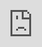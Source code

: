 ```yaml
---
title: Reference documentation for Magic and Hyperlambda
description: This section contains the reference documentation for Magic and Hyperlambda, and documents all plugins, Hyperlambda the programming language, and every single component in Magic.
---
```


# Magic and Hyperlambda structure

Aista Magic Cloud is not one project, it's more than 40 projects in fact. Each project encapsulates
some part of Hyperlambda, such as sending emails, parsing XML or JSON, etc. The core projects, or
the most _"important"_ projects if you wish, are the following.

* [magic.node](/documentation/magic.node/) - Nodes, lambda, Hyperlambda and Expressions
* [magic.signals](/documentation/magic.signals/) - Magic's Super Signals implementation or Active Events if you wish
* [magic.endpoint](/documentation/magic.endpoint/) - Endpoint resolving in Magic
* [magic.data.common](/documentation/magic.data.common/) - Commonalities for data adapters in Magic
* [magic.library](/documentation/magic.library/) - A single project wrapping everything together
* [magic.deploy](/documentation/magic.deploy/) - Deploying Magic to your VPS using Docker
* [magic.clone](/documentation/magic.clone/) - Cloning Magic and its entire codebase

The following are the _"plugins"_ projects for Magic and Hyperlambda, typically implementing one or more
slots each, whom in its combined results becomes the programming language called Hyperlambda. These are the parts
that allows you to interact with your database, apply authentication and authorization requirements for your
endpoints, etc.

* [magic.lambda](/documentation/magic.lambda/) - The Hyperlambda DSL, and its primary keywords
* [magic.lambda.math](/documentation/magic.lambda.math/) - Math operations from Hyperlambda
* [magic.lambda.http](/documentation/magic.lambda.http/) - Invoking HTTP endpoints from Hyperlambda
* [magic.lambda.csv](/documentation/magic.lambda.csv/) - Parsing and creating CSV from Hyperlambda
* [magic.lambda.json](/documentation/magic.lambda.json/) - Parsing and creating JSON and YAML from Hyperlambda
* [magic.lambda.html](/documentation/magic.lambda.html/) - Parsing and creating HTML and Markdown from Hyperlambda
* [magic.lambda.xml](/documentation/magic.lambda.xml/) - Parsing and creating XML from Hyperlambda
* [magic.lambda.mail](/documentation/magic.lambda.mail/) - Sending and retrieving emails from Hyperlambda
* [magic.lambda.mime](/documentation/magic.lambda.mime/) - Parsing MIME messages in Hyperlambda
* [magic.lambda.auth](/documentation/magic.lambda.auth/) - Authentication and authorisation in Hyperlambda
* [magic.lambda.dates](/documentation/magic.lambda.dates/) - Manipulating DateTime objects from Hyperlambda
* [magic.lambda.slots](/documentation/magic.lambda.slots/) - Creating your own dynamic slots or functions
* [magic.lambda.mysql](/documentation/magic.lambda.mysql/) - Accessing your MySQL server from Hyperlambda
* [magic.lambda.pgsql](/documentation/magic.lambda.pgsql/) - Accessing your PostgreSQL server from Hyperlambda
* [magic.lambda.mssql](/documentation/magic.lambda.mssql/) - Accessing your MS SQL Server from Hyperlambda
* [magic.lambda.sqlite](/documentation/magic.lambda.sqlite/) - Accessing your SQLite database from Hyperlambda
* [magic.lambda.odbc](/documentation/magic.lambda.odbc/) - Accessing an ODBC connection from Hyperlambda
* [magic.lambda.image](/documentation/magic.lambda.image/) - Image library, allowing you to manipulate images
* [magic.lambda.crypto](/documentation/magic.lambda.crypto/) - Cryptography helpers for Hyperlambda
* [magic.lambda.guid](/documentation/magic.lambda.guid/) - Creating a guid from Hyperlambda
* [magic.lambda.config](/documentation/magic.lambda.config/) - Accessing configuration values from Hyperlambda
* [magic.lambda.logging](/documentation/magic.lambda.logging/) - Logging from Hyperlambda
* [magic.lambda.caching](/documentation/magic.lambda.caching/) - Caching from Hyperlambda
* [magic.lambda.strings](/documentation/magic.lambda.strings/) - Manipulate strings in Hyperlambda
* [magic.lambda.scheduler](/documentation/magic.lambda.scheduler/) - Create scheduled tasks and workflows from Hyperlambda
* [magic.lambda.validators](/documentation/magic.lambda.validators/) - Validate input in Hyperlambda
* [magic.lambda.hyperlambda](/documentation/magic.lambda.hyperlambda/) - Parsing and creating Hyperlambda
* [magic.lambda.sockets](/documentation/magic.lambda.sockets/) - Web socket support for Magic using SignalR
* [magic.lambda.threading](/documentation/magic.lambda.threading/) - Thread support for Magic and Hyperlambda
* [magic.lambda.pdf](/documentation/magic.lambda.pdf/) - PDF support for Magic and Hyperlambda
* [magic.lambda.openai](/documentation/magic.lambda.openai/) - OpenAI specific slots

In addition to the above projects, Magic also contains [middleware](/documentation/magic/), which is the
dashboard components, and the Hyperlambda endpoints we provide out of the box. On Aista's YouTube channel you will also
find several playlists, that guides you through the entire platform.

<div class="video">
<iframe width="560" height="315" style="position:absolute; top:0; left:0; width:100%; height:100%;" src="https://www.youtube.com/embed/videoseries?list=PLgyI389Eb9HNlhKpF9EHXO7D1EE7_dklg" frameborder="0" allow="accelerometer; autoplay; encrypted-media; gyroscope; picture-in-picture" allowfullscreen></iframe>
</div>

## Support

If you have a support request of private nature, you can send us an email
at [info@aista.com](mailto:info@aista.com). If you want to submit a feature request or a bug report,
you can do this at [github.com/polterguy/magic/issues](https://github.com/polterguy/magic/issues).
We would also love to discuss Magic with you
at [github.com/polterguy/magic/discussions](https://github.com/polterguy/magic/discussions)

## Quality

Each projects in Aista Magic Cloud is statically analysed for code issues using SonarCloud. This ensures
high quality code, and helps us stabilise the platform as a whole. Each time we create a new release, we
verify the build status of each project in the platform, ensuring we don't accidentally implement bugs,
somehow breaking the platform. This process includes running unit tests automatically as we push code
towards Magic's GitHub repository, analysing the code to verify it's not unnecessary complex, and make sure
the code is DRY, implying it does not repeat itself and follows all best practices.

<table>
   <tr>
      <th>Source</th>
      <th>Build</th>
      <th>Quality</th>
      <th>LOC</th>
   </tr>
   <tr>
      <td><a href="https://github.com/polterguy/magic.node">magic.node</a></td>
      <td><img alt="Build badge" src="https://github.com/polterguy/magic.node/actions/workflows/build.yaml/badge.svg"></td>
      <td><img alt="Quality gate" src="https://sonarcloud.io/api/project_badges/measure?project=polterguy_magic.node&metric=alert_status"></td>
      <td><img alt="Lines of code" src="https://sonarcloud.io/api/project_badges/measure?project=polterguy_magic.node&metric=ncloc"></td>
   </tr>
   <tr>
      <td><a href="https://github.com/polterguy/magic.signals">magic.signals</a></td>
      <td><img alt="Build badge" src="https://github.com/polterguy/magic.signals/actions/workflows/build.yaml/badge.svg"></td>
      <td><img alt="Quality gate" src="https://sonarcloud.io/api/project_badges/measure?project=polterguy_magic.signals&metric=alert_status"></td>
      <td><img alt="Lines of code" src="https://sonarcloud.io/api/project_badges/measure?project=polterguy_magic.signals&metric=ncloc"></td>
   </tr>
   <tr>
      <td><a href="https://github.com/polterguy/magic.endpoint">magic.endpoint</a></td>
      <td><img alt="Build badge" src="https://github.com/polterguy/magic.endpoint/actions/workflows/build.yaml/badge.svg"></td>
      <td><img alt="Quality gate" src="https://sonarcloud.io/api/project_badges/measure?project=polterguy_magic.endpoint&metric=alert_status"></td>
      <td><img alt="Lines of code" src="https://sonarcloud.io/api/project_badges/measure?project=polterguy_magic.endpoint&metric=ncloc"></td>
   </tr>
   <tr>
      <td><a href="https://github.com/polterguy/magic.lambda">magic.lambda</a></td>
      <td><img alt="Build badge" src="https://github.com/polterguy/magic.lambda/actions/workflows/build.yaml/badge.svg"></td>
      <td><img alt="Quality gate" src="https://sonarcloud.io/api/project_badges/measure?project=polterguy_magic.lambda&metric=alert_status"></td>
      <td><img alt="Lines of code" src="https://sonarcloud.io/api/project_badges/measure?project=polterguy_magic.lambda&metric=ncloc"></td>
   </tr>
   <tr>
      <td><a href="https://github.com/polterguy/magic.library">magic.library</a></td>
      <td><img alt="Build badge" src="https://github.com/polterguy/magic.library/actions/workflows/build.yaml/badge.svg"></td>
      <td><img alt="Quality gate" src="https://sonarcloud.io/api/project_badges/measure?project=polterguy_magic.library&metric=alert_status"></td>
      <td><img alt="Lines of code" src="https://sonarcloud.io/api/project_badges/measure?project=polterguy_magic.library&metric=ncloc"></td>
   </tr>
   <tr>
      <td><a href="https://github.com/polterguy/magic.data.common">magic.data.common</a></td>
      <td><img alt="Build badge" src="https://github.com/polterguy/magic.data.common/actions/workflows/build.yaml/badge.svg"></td>
      <td><img alt="Quality gate" src="https://sonarcloud.io/api/project_badges/measure?project=polterguy_magic.data.common&metric=alert_status"></td>
      <td><img alt="Lines of code" src="https://sonarcloud.io/api/project_badges/measure?project=polterguy_magic.data.common&metric=ncloc"></td>
   </tr>
   <tr>
      <td><a href="https://github.com/polterguy/magic.data.cql">magic.data.cql</a></td>
      <td><img alt="Build badge" src="https://github.com/polterguy/magic.data.cql/actions/workflows/build.yaml/badge.svg"></td>
      <td><img alt="Quality gate" src="https://sonarcloud.io/api/project_badges/measure?project=polterguy_magic.data.cql&metric=alert_status"></td>
      <td><img alt="Lines of code" src="https://sonarcloud.io/api/project_badges/measure?project=polterguy_magic.data.cql&metric=ncloc"></td>
   </tr>
   <tr>
      <td><a href="https://github.com/polterguy/magic.lambda.mysql">magic.lambda.mysql</a></td>
      <td><img alt="Build badge" src="https://github.com/polterguy/magic.lambda.mysql/actions/workflows/build.yaml/badge.svg"></td>
      <td><img alt="Quality gate" src="https://sonarcloud.io/api/project_badges/measure?project=polterguy_magic.lambda.mysql&metric=alert_status"></td>
      <td><img alt="Lines of code" src="https://sonarcloud.io/api/project_badges/measure?project=polterguy_magic.lambda.mysql&metric=ncloc"></td>
   </tr>
   <tr>
      <td><a href="https://github.com/polterguy/magic.lambda.pgsql">magic.lambda.pgsql</a></td>
      <td><img alt="Build badge" src="https://github.com/polterguy/magic.lambda.pgsql/actions/workflows/build.yaml/badge.svg"></td>
      <td><img alt="Quality gate" src="https://sonarcloud.io/api/project_badges/measure?project=polterguy_magic.lambda.pgsql&metric=alert_status"></td>
      <td><img alt="Lines of code" src="https://sonarcloud.io/api/project_badges/measure?project=polterguy_magic.lambda.pgsql&metric=ncloc"></td>
   </tr>
   <tr>
      <td><a href="https://github.com/polterguy/magic.lambda.mssql">magic.lambda.mssql</a></td>
      <td><img alt="Build badge" src="https://github.com/polterguy/magic.lambda.mssql/actions/workflows/build.yaml/badge.svg"></td>
      <td><img alt="Quality gate" src="https://sonarcloud.io/api/project_badges/measure?project=polterguy_magic.lambda.mssql&metric=alert_status"></td>
      <td><img alt="Lines of code" src="https://sonarcloud.io/api/project_badges/measure?project=polterguy_magic.lambda.mssql&metric=ncloc"></td>
   </tr>
   <tr>
      <td><a href="https://github.com/polterguy/magic.lambda.odbc">magic.lambda.odbc</a></td>
      <td><img alt="Build badge" src="https://github.com/polterguy/magic.lambda.odbc/actions/workflows/build.yaml/badge.svg"></td>
      <td><img alt="Quality gate" src="https://sonarcloud.io/api/project_badges/measure?project=polterguy_magic.lambda.odbc&metric=alert_status"></td>
      <td><img alt="Lines of code" src="https://sonarcloud.io/api/project_badges/measure?project=polterguy_magic.lambda.odbc&metric=ncloc"></td>
   </tr>
   <tr>
      <td><a href="https://github.com/polterguy/magic.lambda.http">magic.lambda.http</a></td>
      <td><img alt="Build badge" src="https://github.com/polterguy/magic.lambda.http/actions/workflows/build.yaml/badge.svg"></td>
      <td><img alt="Quality gate" src="https://sonarcloud.io/api/project_badges/measure?project=polterguy_magic.lambda.http&metric=alert_status"></td>
      <td><img alt="Lines of code" src="https://sonarcloud.io/api/project_badges/measure?project=polterguy_magic.lambda.http&metric=ncloc"></td>
   </tr>
   <tr>
      <td><a href="https://github.com/polterguy/magic.lambda.hyperlambda">magic.lambda.hyperlambda</a></td>
      <td><img alt="Build badge" src="https://github.com/polterguy/magic.lambda.hyperlambda/actions/workflows/build.yaml/badge.svg"></td>
      <td><img alt="Quality gate" src="https://sonarcloud.io/api/project_badges/measure?project=polterguy_magic.lambda.hyperlambda&metric=alert_status"></td>
      <td><img alt="Lines of code" src="https://sonarcloud.io/api/project_badges/measure?project=polterguy_magic.lambda.hyperlambda&metric=ncloc"></td>
   </tr>
   <tr>
      <td><a href="https://github.com/polterguy/magic.lambda.io">magic.lambda.io</a></td>
      <td><img alt="Build badge" src="https://github.com/polterguy/magic.lambda.io/actions/workflows/build.yaml/badge.svg"></td>
      <td><img alt="Quality gate" src="https://sonarcloud.io/api/project_badges/measure?project=polterguy_magic.lambda.io&metric=alert_status"></td>
      <td><img alt="Lines of code" src="https://sonarcloud.io/api/project_badges/measure?project=polterguy_magic.lambda.io&metric=ncloc"></td>
   </tr>
   <tr>
      <td><a href="https://github.com/polterguy/magic.lambda.math">magic.lambda.math</a></td>
      <td><img alt="Build badge" src="https://github.com/polterguy/magic.lambda.math/actions/workflows/build.yaml/badge.svg"></td>
      <td><img alt="Quality gate" src="https://sonarcloud.io/api/project_badges/measure?project=polterguy_magic.lambda.mail&metric=alert_status"></td>
      <td><img alt="Lines of code" src="https://sonarcloud.io/api/project_badges/measure?project=polterguy_magic.lambda.math&metric=ncloc"></td>
   </tr>
   <tr>
      <td><a href="https://github.com/polterguy/magic.lambda.strings">magic.lambda.strings</a></td>
      <td><img alt="Build badge" src="https://github.com/polterguy/magic.lambda.strings/actions/workflows/build.yaml/badge.svg"></td>
      <td><img alt="Quality gate" src="https://sonarcloud.io/api/project_badges/measure?project=polterguy_magic.lambda.strings&metric=alert_status"></td>
      <td><img alt="Lines of code" src="https://sonarcloud.io/api/project_badges/measure?project=polterguy_magic.lambda.strings&metric=ncloc"></td>
   </tr>
   <tr>
      <td><a href="https://github.com/polterguy/magic.lambda.validators">magic.lambda.validators</a></td>
      <td><img alt="Build badge" src="https://github.com/polterguy/magic.lambda.validators/actions/workflows/build.yaml/badge.svg"></td>
      <td><img alt="Quality gate" src="https://sonarcloud.io/api/project_badges/measure?project=polterguy_magic.lambda.validators&metric=alert_status"></td>
      <td><img alt="Lines of code" src="https://sonarcloud.io/api/project_badges/measure?project=polterguy_magic.lambda.validators&metric=ncloc"></td>
   </tr>
   <tr>
      <td><a href="https://github.com/polterguy/magic.lambda.auth">magic.lambda.auth</a></td>
      <td><img alt="Build badge" src="https://github.com/polterguy/magic.lambda.auth/actions/workflows/build.yaml/badge.svg"></td>
      <td><img alt="Quality gate" src="https://sonarcloud.io/api/project_badges/measure?project=polterguy_magic.lambda.auth&metric=alert_status"></td>
      <td><img alt="Lines of code" src="https://sonarcloud.io/api/project_badges/measure?project=polterguy_magic.lambda.auth&metric=ncloc"></td>
   </tr>
   <tr>
      <td><a href="https://github.com/polterguy/magic.lambda.slots">magic.lambda.slots</a></td>
      <td><img alt="Build badge" src="https://github.com/polterguy/magic.lambda.slots/actions/workflows/build.yaml/badge.svg"></td>
      <td><img alt="Quality gate" src="https://sonarcloud.io/api/project_badges/measure?project=polterguy_magic.lambda.slots&metric=alert_status"></td>
      <td><img alt="Lines of code" src="https://sonarcloud.io/api/project_badges/measure?project=polterguy_magic.lambda.slots&metric=ncloc"></td>
   </tr>
   <tr>
      <td><a href="https://github.com/polterguy/magic.lambda.sockets">magic.lambda.sockets</a></td>
      <td><img alt="Build badge" src="https://github.com/polterguy/magic.lambda.sockets/actions/workflows/build.yaml/badge.svg"></td>
      <td><img alt="Quality gate" src="https://sonarcloud.io/api/project_badges/measure?project=polterguy_magic.lambda.sockets&metric=alert_status"></td>
      <td><img alt="Lines of code" src="https://sonarcloud.io/api/project_badges/measure?project=polterguy_magic.lambda.sockets&metric=ncloc"></td>
   </tr>
   <tr>
      <td><a href="https://github.com/polterguy/magic.lambda.caching">magic.lambda.caching</a></td>
      <td><img alt="Build badge" src="https://github.com/polterguy/magic.lambda.caching/actions/workflows/build.yaml/badge.svg"></td>
      <td><img alt="Quality gate" src="https://sonarcloud.io/api/project_badges/measure?project=polterguy_magic.lambda.caching&metric=alert_status"></td>
      <td><img alt="Lines of code" src="https://sonarcloud.io/api/project_badges/measure?project=polterguy_magic.lambda.caching&metric=ncloc"></td>
   </tr>
   <tr>
      <td><a href="https://github.com/polterguy/magic.lambda.config">magic.lambda.config</a></td>
      <td><img alt="Build badge" src="https://github.com/polterguy/magic.lambda.config/actions/workflows/build.yaml/badge.svg"></td>
      <td><img alt="Quality gate" src="https://sonarcloud.io/api/project_badges/measure?project=polterguy_magic.lambda.config&metric=alert_status"></td>
      <td><img alt="Lines of code" src="https://sonarcloud.io/api/project_badges/measure?project=polterguy_magic.lambda.config&metric=ncloc"></td>
   </tr>
   <tr>
      <td><a href="https://github.com/polterguy/magic.lambda.crypto">magic.lambda.crypto</a></td>
      <td><img alt="Build badge" src="https://github.com/polterguy/magic.lambda.crypto/actions/workflows/build.yaml/badge.svg"></td>
      <td><img alt="Quality gate" src="https://sonarcloud.io/api/project_badges/measure?project=polterguy_magic.lambda.crypto&metric=alert_status"></td>
      <td><img alt="Lines of code" src="https://sonarcloud.io/api/project_badges/measure?project=polterguy_magic.lambda.crypto&metric=ncloc"></td>
   </tr>
   <tr>
      <td><a href="https://github.com/polterguy/magic.lambda.csv">magic.lambda.csv</a></td>
      <td><img alt="Build badge" src="https://github.com/polterguy/magic.lambda.csv/actions/workflows/build.yaml/badge.svg"></td>
      <td><img alt="Quality gate" src="https://sonarcloud.io/api/project_badges/measure?project=polterguy_magic.lambda.csv&metric=alert_status"></td>
      <td><img alt="Lines of code" src="https://sonarcloud.io/api/project_badges/measure?project=polterguy_magic.lambda.csv&metric=ncloc"></td>
   </tr>
   <tr>
      <td><a href="https://github.com/polterguy/magic.lambda.dates">magic.lambda.dates</a></td>
      <td><img alt="Build badge" src="https://github.com/polterguy/magic.lambda.dates/actions/workflows/build.yaml/badge.svg"></td>
      <td><img alt="Quality gate" src="https://sonarcloud.io/api/project_badges/measure?project=polterguy_magic.lambda.dates&metric=alert_status"></td>
      <td><img alt="Lines of code" src="https://sonarcloud.io/api/project_badges/measure?project=polterguy_magic.lambda.dates&metric=ncloc"></td>
   </tr>
   <tr>
      <td><a href="https://github.com/polterguy/magic.lambda.guid">magic.lambda.guid</a></td>
      <td><img alt="Build badge" src="https://github.com/polterguy/magic.lambda.guid/actions/workflows/build.yaml/badge.svg"></td>
      <td><img alt="Quality gate" src="https://sonarcloud.io/api/project_badges/measure?project=polterguy_magic.lambda.guid&metric=alert_status"></td>
      <td><img alt="Lines of code" src="https://sonarcloud.io/api/project_badges/measure?project=polterguy_magic.lambda.guid&metric=ncloc"></td>
   </tr>
   <tr>
      <td><a href="https://github.com/polterguy/magic.lambda.html">magic.lambda.html</a></td>
      <td><img alt="Build badge" src="https://github.com/polterguy/magic.lambda.html/actions/workflows/build.yaml/badge.svg"></td>
      <td><img alt="Quality gate" src="https://sonarcloud.io/api/project_badges/measure?project=polterguy_magic.lambda.html&metric=alert_status"></td>
      <td><img alt="Lines of code" src="https://sonarcloud.io/api/project_badges/measure?project=polterguy_magic.lambda.html&metric=ncloc"></td>
   </tr>
   <tr>
      <td><a href="https://github.com/polterguy/magic.lambda.xml">magic.lambda.xml</a></td>
      <td><img alt="Build badge" src="https://github.com/polterguy/magic.lambda.xml/actions/workflows/build.yaml/badge.svg"></td>
      <td><img alt="Quality gate" src="https://sonarcloud.io/api/project_badges/measure?project=polterguy_magic.lambda.xml&metric=alert_status"></td>
      <td><img alt="Lines of code" src="https://sonarcloud.io/api/project_badges/measure?project=polterguy_magic.lambda.xml&metric=ncloc"></td>
   </tr>
   <tr>
      <td><a href="https://github.com/polterguy/magic.lambda.image">magic.lambda.image</a></td>
      <td><img alt="Build badge" src="https://github.com/polterguy/magic.lambda.image/actions/workflows/build.yaml/badge.svg"></td>
      <td><img alt="Quality gate" src="https://sonarcloud.io/api/project_badges/measure?project=polterguy_magic.lambda.image&metric=alert_status"></td>
      <td><img alt="Lines of code" src="https://sonarcloud.io/api/project_badges/measure?project=polterguy_magic.lambda.image&metric=ncloc"></td>
   </tr>
   <tr>
      <td><a href="https://github.com/polterguy/magic.lambda.json">magic.lambda.json</a></td>
      <td><img alt="Build badge" src="https://github.com/polterguy/magic.lambda.json/actions/workflows/build.yaml/badge.svg"></td>
      <td><img alt="Quality gate" src="https://sonarcloud.io/api/project_badges/measure?project=polterguy_magic.lambda.json&metric=alert_status"></td>
      <td><img alt="Lines of code" src="https://sonarcloud.io/api/project_badges/measure?project=polterguy_magic.lambda.json&metric=ncloc"></td>
   </tr>
   <tr>
      <td><a href="https://github.com/polterguy/magic.lambda.logging">magic.lambda.logging</a></td>
      <td><img alt="Build badge" src="https://github.com/polterguy/magic.lambda.logging/actions/workflows/build.yaml/badge.svg"></td>
      <td><img alt="Quality gate" src="https://sonarcloud.io/api/project_badges/measure?project=polterguy_magic.lambda.logging&metric=alert_status"></td>
      <td><img alt="Lines of code" src="https://sonarcloud.io/api/project_badges/measure?project=polterguy_magic.lambda.logging&metric=ncloc"></td>
   </tr>
   <tr>
      <td><a href="https://github.com/polterguy/magic.lambda.mail">magic.lambda.mail</a></td>
      <td><img alt="Build badge" src="https://github.com/polterguy/magic.lambda.mail/actions/workflows/build.yaml/badge.svg"></td>
      <td><img alt="Quality gate" src="https://sonarcloud.io/api/project_badges/measure?project=polterguy_magic.lambda.mail&metric=alert_status"></td>
      <td><img alt="Lines of code" src="https://sonarcloud.io/api/project_badges/measure?project=polterguy_magic.lambda.mail&metric=ncloc"></td>
   </tr>
   <tr>
      <td><a href="https://github.com/polterguy/magic.lambda.mime">magic.lambda.mime</a></td>
      <td><img alt="Build badge" src="https://github.com/polterguy/magic.lambda.mime/actions/workflows/build.yaml/badge.svg"></td>
      <td><img alt="Quality gate" src="https://sonarcloud.io/api/project_badges/measure?project=polterguy_magic.lambda.mime&metric=alert_status"></td>
      <td><img alt="Lines of code" src="https://sonarcloud.io/api/project_badges/measure?project=polterguy_magic.lambda.mime&metric=ncloc"></td>
   </tr>
   <tr>
      <td><a href="https://github.com/polterguy/magic.lambda.scheduler">magic.lambda.scheduler</a></td>
      <td><img alt="Build badge" src="https://github.com/polterguy/magic.lambda.scheduler/actions/workflows/build.yaml/badge.svg"></td>
      <td><img alt="Quality gate" src="https://sonarcloud.io/api/project_badges/measure?project=polterguy_magic.lambda.scheduler&metric=alert_status"></td>
      <td><img alt="Lines of code" src="https://sonarcloud.io/api/project_badges/measure?project=polterguy_magic.lambda.scheduler&metric=ncloc"></td>
   </tr>
   <tr>
      <td><a href="https://github.com/polterguy/magic.lambda.threading">magic.lambda.threading</a></td>
      <td><img alt="Build badge" src="https://github.com/polterguy/magic.lambda.threading/actions/workflows/build.yaml/badge.svg"></td>
      <td><img alt="Quality gate" src="https://sonarcloud.io/api/project_badges/measure?project=polterguy_magic.lambda.threading&metric=alert_status"></td>
      <td><img alt="Lines of code" src="https://sonarcloud.io/api/project_badges/measure?project=polterguy_magic.lambda.threading&metric=ncloc"></td>
   </tr>
   <tr>
      <td><a href="https://github.com/polterguy/magic.lambda.system">magic.lambda.system</a></td>
      <td><img alt="Build badge" src="https://github.com/polterguy/magic.lambda.system/actions/workflows/build.yaml/badge.svg"></td>
      <td><img alt="Quality gate" src="https://sonarcloud.io/api/project_badges/measure?project=polterguy_magic.lambda.system&metric=alert_status"></td>
      <td><img alt="Lines of code" src="https://sonarcloud.io/api/project_badges/measure?project=polterguy_magic.lambda.system&metric=ncloc"></td>
   </tr>
   <tr>
      <td><a href="https://github.com/polterguy/magic.lambda.ad-auth">magic.lambda.ad-auth</a></td>
      <td><img alt="Build badge" src="https://github.com/polterguy/magic.lambda.ad-auth/actions/workflows/build.yaml/badge.svg"></td>
      <td><img alt="Quality gate" src="https://sonarcloud.io/api/project_badges/measure?project=polterguy_magic.lambda.ad-auth&metric=alert_status"></td>
      <td><img alt="Lines of code" src="https://sonarcloud.io/api/project_badges/measure?project=polterguy_magic.lambda.ad-auth&metric=ncloc"></td>
   </tr>
</table>

If you want to dive into the QA details of each project, you can find Magic's SonarCloud page at
[sonarcloud.io/organizations/polterguy/projects?sort=-coverage](https://sonarcloud.io/organizations/polterguy/projects?sort=-coverage).

## License

Magic is 100% Open Source and free of charge to use. The main backend is licensed as MIT, the dashboard is GPL,
and the plugins are LGPL. This allows you to use Magic to create closed source applications, while also
ensuring improvements to the project itself *stays* Open Source.
